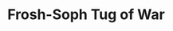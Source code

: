 ---
_date: between 1934 and 2009
derivativo_link: https://derivativo-4.library.columbia.edu/iiif/2/ldpd:341020/
dlc_link: https://dlc.library.columbia.edu/catalog/cul:gqnk98sfkv
format: photographs
iiif_json: https://derivativo-4.library.columbia.edu/iiif/2/ldpd:341020/info.json
name: 
native_jpg: https://derivativo-4.library.columbia.edu/iiif/2/ldpd:341020/full/!768,768/0/native.jpg
shelf_location: Box no. Box 199, Folder no. Folder 23 (SASL-Traditions - Rushes, n.d.),
  Historical Photograph Collection
subjects: Academic libraries; New York (N.Y.); Butler Library
summary: Tug of war for Soph-Frosh Rush taking place in front of Butler Library.
title: Frosh-Soph Tug of War
layout: photo-page
---